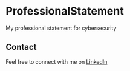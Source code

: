 # ProfessionalStatement
My professional statement for cybersecurity

## Contact
Feel free to connect with me on [LinkedIn](https://www.linkedin.com/in/julienrsls/)
